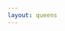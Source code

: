 ```yaml
---
layout: queens
---
```


<div class="grid" style="--rows: 10; --cols: 10">
    <div class="cell color-0" onclick="handleCellClick(this)"></div>
    <div class="cell color-0" onclick="handleCellClick(this)"></div>
    <div class="cell color-1" onclick="handleCellClick(this)"></div>
    <div class="cell color-1" onclick="handleCellClick(this)"></div>
    <div class="cell color-1" onclick="handleCellClick(this)"></div>
    <div class="cell color-1" onclick="handleCellClick(this)"></div>
    <div class="cell color-1" onclick="handleCellClick(this)"></div>
    <div class="cell color-1" onclick="handleCellClick(this)"></div>
    <div class="cell color-1" onclick="handleCellClick(this)"></div>
    <div class="cell color-1" onclick="handleCellClick(this)"></div>
    <div class="cell color-0" onclick="handleCellClick(this)"></div>
    <div class="cell color-0" onclick="handleCellClick(this)"></div>
    <div class="cell color-1" onclick="handleCellClick(this)"></div>
    <div class="cell color-1" onclick="handleCellClick(this)"></div>
    <div class="cell color-1" onclick="handleCellClick(this)"></div>
    <div class="cell color-1" onclick="handleCellClick(this)"></div>
    <div class="cell color-1" onclick="handleCellClick(this)"></div>
    <div class="cell color-1" onclick="handleCellClick(this)"></div>
    <div class="cell color-1" onclick="handleCellClick(this)"></div>
    <div class="cell color-1" onclick="handleCellClick(this)"></div>
    <div class="cell color-0" onclick="handleCellClick(this)"></div>
    <div class="cell color-0" onclick="handleCellClick(this)"></div>
    <div class="cell color-2" onclick="handleCellClick(this)"></div>
    <div class="cell color-1" onclick="handleCellClick(this)"></div>
    <div class="cell color-1" onclick="handleCellClick(this)"></div>
    <div class="cell color-1" onclick="handleCellClick(this)"></div>
    <div class="cell color-1" onclick="handleCellClick(this)"></div>
    <div class="cell color-1" onclick="handleCellClick(this)"></div>
    <div class="cell color-1" onclick="handleCellClick(this)"></div>
    <div class="cell color-1" onclick="handleCellClick(this)"></div>
    <div class="cell color-3" onclick="handleCellClick(this)"></div>
    <div class="cell color-2" onclick="handleCellClick(this)"></div>
    <div class="cell color-2" onclick="handleCellClick(this)"></div>
    <div class="cell color-2" onclick="handleCellClick(this)"></div>
    <div class="cell color-1" onclick="handleCellClick(this)"></div>
    <div class="cell color-1" onclick="handleCellClick(this)"></div>
    <div class="cell color-1" onclick="handleCellClick(this)"></div>
    <div class="cell color-1" onclick="handleCellClick(this)"></div>
    <div class="cell color-1" onclick="handleCellClick(this)"></div>
    <div class="cell color-1" onclick="handleCellClick(this)"></div>
    <div class="cell color-3" onclick="handleCellClick(this)"></div>
    <div class="cell color-2" onclick="handleCellClick(this)"></div>
    <div class="cell color-2" onclick="handleCellClick(this)"></div>
    <div class="cell color-4" onclick="handleCellClick(this)"></div>
    <div class="cell color-4" onclick="handleCellClick(this)"></div>
    <div class="cell color-1" onclick="handleCellClick(this)"></div>
    <div class="cell color-1" onclick="handleCellClick(this)"></div>
    <div class="cell color-1" onclick="handleCellClick(this)"></div>
    <div class="cell color-1" onclick="handleCellClick(this)"></div>
    <div class="cell color-1" onclick="handleCellClick(this)"></div>
    <div class="cell color-3" onclick="handleCellClick(this)"></div>
    <div class="cell color-2" onclick="handleCellClick(this)"></div>
    <div class="cell color-2" onclick="handleCellClick(this)"></div>
    <div class="cell color-4" onclick="handleCellClick(this)"></div>
    <div class="cell color-4" onclick="handleCellClick(this)"></div>
    <div class="cell color-5" onclick="handleCellClick(this)"></div>
    <div class="cell color-5" onclick="handleCellClick(this)"></div>
    <div class="cell color-1" onclick="handleCellClick(this)"></div>
    <div class="cell color-1" onclick="handleCellClick(this)"></div>
    <div class="cell color-1" onclick="handleCellClick(this)"></div>
    <div class="cell color-3" onclick="handleCellClick(this)"></div>
    <div class="cell color-2" onclick="handleCellClick(this)"></div>
    <div class="cell color-2" onclick="handleCellClick(this)"></div>
    <div class="cell color-4" onclick="handleCellClick(this)"></div>
    <div class="cell color-6" onclick="handleCellClick(this)"></div>
    <div class="cell color-5" onclick="handleCellClick(this)"></div>
    <div class="cell color-5" onclick="handleCellClick(this)"></div>
    <div class="cell color-5" onclick="handleCellClick(this)"></div>
    <div class="cell color-7" onclick="handleCellClick(this)"></div>
    <div class="cell color-1" onclick="handleCellClick(this)"></div>
    <div class="cell color-3" onclick="handleCellClick(this)"></div>
    <div class="cell color-3" onclick="handleCellClick(this)"></div>
    <div class="cell color-8" onclick="handleCellClick(this)"></div>
    <div class="cell color-8" onclick="handleCellClick(this)"></div>
    <div class="cell color-6" onclick="handleCellClick(this)"></div>
    <div class="cell color-6" onclick="handleCellClick(this)"></div>
    <div class="cell color-6" onclick="handleCellClick(this)"></div>
    <div class="cell color-5" onclick="handleCellClick(this)"></div>
    <div class="cell color-7" onclick="handleCellClick(this)"></div>
    <div class="cell color-1" onclick="handleCellClick(this)"></div>
    <div class="cell color-3" onclick="handleCellClick(this)"></div>
    <div class="cell color-3" onclick="handleCellClick(this)"></div>
    <div class="cell color-8" onclick="handleCellClick(this)"></div>
    <div class="cell color-8" onclick="handleCellClick(this)"></div>
    <div class="cell color-6" onclick="handleCellClick(this)"></div>
    <div class="cell color-9" onclick="handleCellClick(this)"></div>
    <div class="cell color-9" onclick="handleCellClick(this)"></div>
    <div class="cell color-5" onclick="handleCellClick(this)"></div>
    <div class="cell color-7" onclick="handleCellClick(this)"></div>
    <div class="cell color-1" onclick="handleCellClick(this)"></div>
    <div class="cell color-3" onclick="handleCellClick(this)"></div>
    <div class="cell color-3" onclick="handleCellClick(this)"></div>
    <div class="cell color-8" onclick="handleCellClick(this)"></div>
    <div class="cell color-8" onclick="handleCellClick(this)"></div>
    <div class="cell color-8" onclick="handleCellClick(this)"></div>
    <div class="cell color-9" onclick="handleCellClick(this)"></div>
    <div class="cell color-9" onclick="handleCellClick(this)"></div>
    <div class="cell color-9" onclick="handleCellClick(this)"></div>
    <div class="cell color-7" onclick="handleCellClick(this)"></div>
    <div class="cell color-7" onclick="handleCellClick(this)"></div>
</div>
